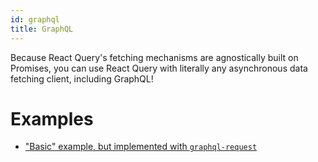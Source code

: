 ```yaml
---
id: graphql
title: GraphQL
---
```


Because React Query's fetching mechanisms are agnostically built on Promises, you can use React Query with literally any asynchronous data fetching client, including GraphQL!

# Examples

- ["Basic" example, but implemented with `graphql-request`](../examples/basic-graphql-request)
